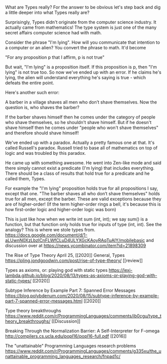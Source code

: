What are Types really?
For the answer to be obvious let's step back and dig a little deeper into what Types really are?

Surprisingly, Types didn't originate from the computer science industry. It actually came from mathematics! The type system is just one of the many secret affairs computer science had with math.

Consider the phrase "I'm lying". How will you communicate that intention to a computer or an alien? You convert the phrase to math. It'd become

"For any proposition p that I affirm, p is not true"

But wait, "I'm lying" is a proposition itself. If this proposition is p, then "I'm lying" is not true too. So now we've ended up with an error. If he claims he's lying, the alien will understand everything he's saying is true - which defeats the entire point.

Here's another such error:

A barber in a village shaves all men who don’t shave themselves. Now the question is, who shaves the barber?

If the barber shaves himself then he comes under the category of people who shave themselves, so he shouldn't shave himself. But if he doesn't shave himself then he comes under "people who won't shave themselves" and therefore should shave himself!

We've ended up with a paradox. Actually a pretty famous one at that. It's called Russell's paradox. Russell tried to base all of mathematics on top of logic and was troubled by this paradox.

He came up with something awesome. He went into Zen-like mode and said there simply cannot exist a predicate (I'm lying) that includes everything. There should be a class of results that hold true for a predicate and he called them, Types.

 

For example the "I'm lying" proposition holds true for all propositions I say, except that one. "The barber shaves all who don’t shave themselves" holds true for all men, except the barber. These are valid exceptions because they are of higher-order! (If the term higher-order rings a bell, it's because this is how first-order logic and higher-order logic was born)

This is just like how when we write int sum (int, int); we say sum() is a function, but that function only holds true for inputs of type (int, int). See the analogy? This is where we stole types from. https://docs.google.com/document/d/1-aLUwnN0XzLbzICnFLWfCLuD4ULYXGcKAoyRAqTuAIY/mobilebasic and discussion over at https://news.ycombinator.com/item?id=21898309

The Rise of Type Theory
 April 25, [[2020]]  General, Types https://pling.jondgoodwin.com/post/rise-of-type-theory/ [[review]]
 
 Types as axioms, or: playing god with static types https://lexi-lambda.github.io/blog/2020/08/13/types-as-axioms-or-playing-god-with-static-types/ [[2020]]
 
 Subtype Inference by Example Part 7: Spanned Error Messages https://blog.polybdenum.com/2020/08/15/subtype-inference-by-example-part-7-spanned-error-messages.html [[2020]]
 
 Type theory breakthroughs https://www.reddit.com/r/ProgrammingLanguages/comments/ib0cgu/type_theory_breakthroughs/ [[Discussion]]
 
 Breaking Through the Normalization Barrier:
A Self-Interpreter for F-omega http://compilers.cs.ucla.edu/popl16/popl16-full.pdf [[2016]]

The "unattainable" Programming Languages research problems https://www.reddit.com/r/ProgrammingLanguages/comments/g335xu/the_unattainable_programming_languages_research/fnpad1c/